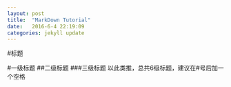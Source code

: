 ```yaml
---
layout: post
title:  "MarkDown Tutorial"
date:   2016-6-4 22:19:09
categories: jekyll update
---
```

#标题

#一级标题
##二级标题
###三级标题
以此类推，总共6级标题，建议在#号后加一个空格
